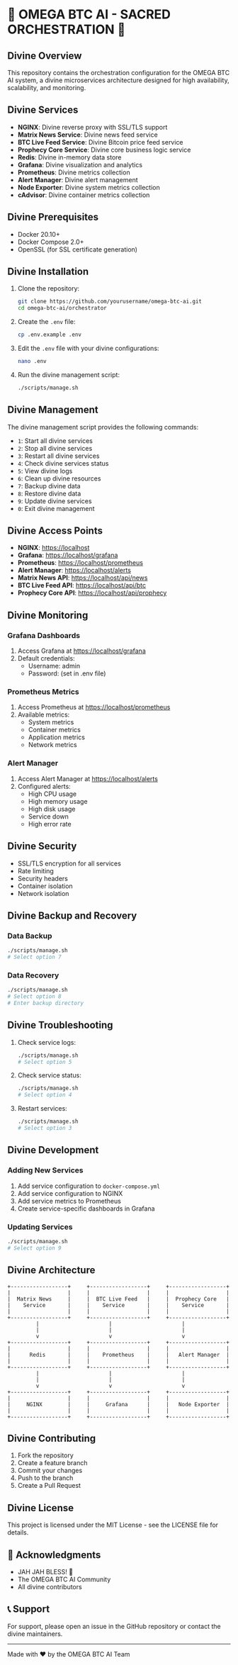 # 🔱 OMEGA BTC AI - SACRED ORCHESTRATION 🔱

## Divine Overview

This repository contains the orchestration configuration for the OMEGA BTC AI system, a divine microservices architecture designed for high availability, scalability, and monitoring.

## Divine Services

- **NGINX**: Divine reverse proxy with SSL/TLS support
- **Matrix News Service**: Divine news feed service
- **BTC Live Feed Service**: Divine Bitcoin price feed service
- **Prophecy Core Service**: Divine core business logic service
- **Redis**: Divine in-memory data store
- **Grafana**: Divine visualization and analytics
- **Prometheus**: Divine metrics collection
- **Alert Manager**: Divine alert management
- **Node Exporter**: Divine system metrics collection
- **cAdvisor**: Divine container metrics collection

## Divine Prerequisites

- Docker 20.10+
- Docker Compose 2.0+
- OpenSSL (for SSL certificate generation)

## Divine Installation

1. Clone the repository:

   ```bash
   git clone https://github.com/yourusername/omega-btc-ai.git
   cd omega-btc-ai/orchestrator
   ```

2. Create the `.env` file:

   ```bash
   cp .env.example .env
   ```

3. Edit the `.env` file with your divine configurations:

   ```bash
   nano .env
   ```

4. Run the divine management script:

   ```bash
   ./scripts/manage.sh
   ```

## Divine Management

The divine management script provides the following commands:

- `1`: Start all divine services
- `2`: Stop all divine services
- `3`: Restart all divine services
- `4`: Check divine services status
- `5`: View divine logs
- `6`: Clean up divine resources
- `7`: Backup divine data
- `8`: Restore divine data
- `9`: Update divine services
- `0`: Exit divine management

## Divine Access Points

- **NGINX**: <https://localhost>
- **Grafana**: <https://localhost/grafana>
- **Prometheus**: <https://localhost/prometheus>
- **Alert Manager**: <https://localhost/alerts>
- **Matrix News API**: <https://localhost/api/news>
- **BTC Live Feed API**: <https://localhost/api/btc>
- **Prophecy Core API**: <https://localhost/api/prophecy>

## Divine Monitoring

### Grafana Dashboards

1. Access Grafana at <https://localhost/grafana>
2. Default credentials:
   - Username: admin
   - Password: (set in .env file)

### Prometheus Metrics

1. Access Prometheus at <https://localhost/prometheus>
2. Available metrics:
   - System metrics
   - Container metrics
   - Application metrics
   - Network metrics

### Alert Manager

1. Access Alert Manager at <https://localhost/alerts>
2. Configured alerts:
   - High CPU usage
   - High memory usage
   - High disk usage
   - Service down
   - High error rate

## Divine Security

- SSL/TLS encryption for all services
- Rate limiting
- Security headers
- Container isolation
- Network isolation

## Divine Backup and Recovery

### Data Backup

```bash
./scripts/manage.sh
# Select option 7
```

### Data Recovery

```bash
./scripts/manage.sh
# Select option 8
# Enter backup directory
```

## Divine Troubleshooting

1. Check service logs:

   ```bash
   ./scripts/manage.sh
   # Select option 5
   ```

2. Check service status:

   ```bash
   ./scripts/manage.sh
   # Select option 4
   ```

3. Restart services:

   ```bash
   ./scripts/manage.sh
   # Select option 3
   ```

## Divine Development

### Adding New Services

1. Add service configuration to `docker-compose.yml`
2. Add service configuration to NGINX
3. Add service metrics to Prometheus
4. Create service-specific dashboards in Grafana

### Updating Services

```bash
./scripts/manage.sh
# Select option 9
```

## Divine Architecture

```
+------------------+     +------------------+     +------------------+
|                  |     |                  |     |                  |
|  Matrix News     |     |  BTC Live Feed   |     |  Prophecy Core   |
|    Service       |     |    Service       |     |    Service       |
|                  |     |                  |     |                  |
+------------------+     +------------------+     +------------------+
         |                      |                      |
         |                      |                      |
         v                      v                      v
+------------------+     +------------------+     +------------------+
|                  |     |                  |     |                  |
|      Redis       |     |    Prometheus    |     |   Alert Manager  |
|                  |     |                  |     |                  |
+------------------+     +------------------+     +------------------+
         |                      |                      |
         |                      |                      |
         v                      v                      v
+------------------+     +------------------+     +------------------+
|                  |     |                  |     |                  |
|     NGINX        |     |     Grafana      |     |   Node Exporter  |
|                  |     |                  |     |                  |
+------------------+     +------------------+     +------------------+
```

## Divine Contributing

1. Fork the repository
2. Create a feature branch
3. Commit your changes
4. Push to the branch
5. Create a Pull Request

## Divine License

This project is licensed under the MIT License - see the LICENSE file for details.

## 🙏 Acknowledgments

- JAH JAH BLESS! 🔱
- The OMEGA BTC AI Community
- All divine contributors

## 📞 Support

For support, please open an issue in the GitHub repository or contact the divine maintainers.

---

Made with ❤️ by the OMEGA BTC AI Team
